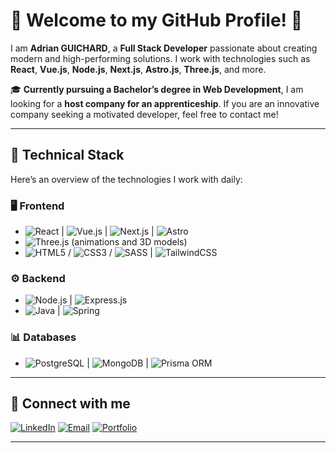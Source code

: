 # 🌟 Welcome to my GitHub Profile! 🌟

I am **Adrian GUICHARD**, a **Full Stack Developer** passionate about creating modern and high-performing solutions. I work with technologies such as **React**, **Vue.js**, **Node.js**, **Next.js**, **Astro.js**, **Three.js**, and more.

🎓 **Currently pursuing a Bachelor’s degree in Web Development**, I am looking for a **host company for an apprenticeship**. If you are an innovative company seeking a motivated developer, feel free to contact me!

---

## 🚀 **Technical Stack**

Here’s an overview of the technologies I work with daily:

### 🖥️ **Frontend**
- ![React](https://img.shields.io/badge/React-61DAFB?style=flat-square&logo=react&logoColor=black) | ![Vue.js](https://img.shields.io/badge/Vue.js-4FC08D?style=flat-square&logo=vue.js&logoColor=white) | ![Next.js](https://img.shields.io/badge/Next.js-000000?style=flat-square&logo=next.js&logoColor=white) | ![Astro](https://img.shields.io/badge/Astro-FF5D00?style=flat-square&logo=astro&logoColor=white)
- ![Three.js](https://img.shields.io/badge/Three.js-000000?style=flat-square&logo=three.js&logoColor=white) (animations and 3D models)
- ![HTML5](https://img.shields.io/badge/HTML5-E34F26?style=flat-square&logo=html5&logoColor=white)
 / ![CSS3](https://img.shields.io/badge/CSS3-1572B6?style=flat-square&logo=css3&logoColor=white)
 / ![SASS](https://img.shields.io/badge/SASS-CC6699?style=flat-square&logo=sass&logoColor=white)
 | ![TailwindCSS](https://img.shields.io/badge/TailwindCSS-38B2AC?style=flat-square&logo=tailwindcss&logoColor=white)


### ⚙️ **Backend**
- ![Node.js](https://img.shields.io/badge/Node.js-339933?style=flat-square&logo=node.js&logoColor=white) | ![Express.js](https://img.shields.io/badge/Express.js-000000?style=flat-square&logo=express&logoColor=white)
- ![Java](https://img.shields.io/badge/Java-007396?style=flat-square&logo=java&logoColor=white)
 | ![Spring](https://img.shields.io/badge/Spring-6DB33F?style=flat-square&logo=spring&logoColor=white)


### 📊 **Databases**
- ![PostgreSQL](https://img.shields.io/badge/PostgreSQL-336791?style=flat-square&logo=postgresql&logoColor=white) | ![MongoDB](https://img.shields.io/badge/MongoDB-47A248?style=flat-square&logo=mongodb&logoColor=white) | ![Prisma ORM](https://img.shields.io/badge/Prisma-2D3748?style=flat-square&logo=prisma&logoColor=white)

---

## 📲 Connect with me
[![LinkedIn](https://img.shields.io/badge/LinkedIn-blue?logo=linkedin)](https://www.linkedin.com/in/adrianguichard/)
[![Email](https://img.shields.io/badge/Email-adrian34470@gmail.com-green)](mailto:adrian34470@gmail.com)
[![Portfolio](https://img.shields.io/badge/Portfolio-%F0%9F%8C%8D-blue)](https://adrianguichard.com)

---
